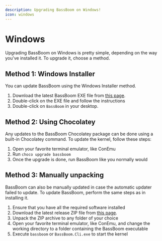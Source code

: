 ```yaml
---
description: Upgrading BassBoom on Windows!
icon: windows
---
```


# Windows

Upgrading BassBoom on Windows is pretty simple, depending on the way you've installed it. To upgrade it, choose a method.

## Method 1: Windows Installer

You can update BassBoom using the Windows Installer method.

1. Download the latest BassBoom EXE file from [this page](https://github.com/Aptivi/BassBoom/releases).
2. Double-click on the EXE file and follow the instructions
3. Double-click on `BassBoom` in your desktop.

## Method 2: Using Chocolatey

Any updates to the BassBoom Chocolatey package can be done using a built-in Chocolatey command. To update the kernel, follow these steps:

1. Open your favorite terminal emulator, like ConEmu
2. Run `choco upgrade bassboom`
3. Once the upgrade is done, run BassBoom like you normally would

## Method 3: Manually unpacking

BassBoom can also be manually updated in case the automatic updater failed to update. To update BassBoom, perform the same steps as in installing it.

1. Ensure that you have all the required software installed
2. Download the latest release ZIP file from [this page](https://github.com/Aptivi/BassBoom/releases).
3. Unpack the ZIP archive to any folder of your choice
4. Open your favorite terminal emulator, like ConEmu, and change the working directory to a folder containing the BassBoom executable
5. Execute `bassboom` or `BassBoom.Cli.exe` to start the kernel
